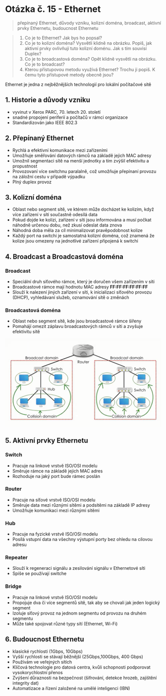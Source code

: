 # Otázka č. 15 - Ethernet


> přepínaný Ethernet, důvody vzniku, kolizní doména, broadcast, aktivní prvky Ethernetu, budoucnost Ethernetu

>1) Co je to Ethernet? Jak bys ho popsal?
>2) Co je to kolizní doména? Vysvětli klidně na obrázku. Popiš, jak aktivní prvky ovlivňují tuto
   kolizní doménu. Jak s tím souvisí Duplex?
>3) Co je to broadcastová doména? Opět klidně vysvětli na obrázku. Co je to broadcast?
>4) Kterou přístupovou metodu využívá Ethernet? Trochu ji popiš. K čemu tyto přístupové metody
   obecně jsou?


Ethernet je jedna z nejběžnějších technologií pro lokální počítačové sítě

## 1. Historie a důvody vzniku

- vyvinut v Xerox PARC, 70. letech 20. století
- snadné propojení periferií a počítačů v rámci organizace
- Standardizován jako IEEE 802.3 

## 2. Přepínaný Ethernet

- Rychlá a efektivní komunikace mezi zařízeními
- Umožňuje směřování datových rámců na základě jejich MAC adresy
- Umožnil segmentaci sítě na menší jednotky a tím zvýšil efektivitu a propustnost
- Provozovaní více switchnu paralalně, což umožňuje přepínaní provozu na záložní cestu v případě výpadku
- Plný duplex provoz 


## 3. Kolizní doména

- Oblast nebo segment sítě, ve ktérem může docházet ke kolizím, když více zařízení v sítí součastně odesílá data
- Pokud dojde ke kolizi, zařízení v síti jsou informována a musí počkat náhodně určenou dobu, než zkusí odeslat data znova
- Náhodná doba měla za cíl minimalizovat pravěpodobnost kolize
- Každý port na switchi je samostatná kolizní doména, což znamená že kolize jsou omezeny na jednotlivé zařízení připojená k switchi

## 4. Broadcast a Broadcastová doména

### Broadcast

- Speciální druh síťového rámce, který je doručen všem zařízením v síti
- Broadcastové rámce mají hodnotu MAC adresy **FF:FF:FF:FF:FF:FF**
- Slouží k nalezení jiných zařízení v síti, k inicializaci síťového provozu (DHCP), vyhledávaní služeb, oznamování sítě o změnách

### Broadcastová doména

- Oblast nebo segment sítě, kde jsou broadcastové rámce šířeny
- Pomahájí omezit záplavu broadcastových rámců v síti a zvyšuje efektivitu sítě

![Broadcast doména](img/15/broadcast_area.png)


## 5. Aktivní prvky Ethernetu

### Switch
- Pracuje na linkové vrstvě ISO/OSI modelu
- Směruje rámce na základě jejich MAC adres
- Rozhoduje na jaký port bude rámec poslán
### Router
- Pracuje na síťové vrstvě ISO/OSI modelu
- Směruje data mezi různými sítěmi a podsítěmi na základě IP adresy
- Umožňuje komunikaci mezi různými sítěmi
### Hub
- Pracuje na fyzické vrstvě ISO/OSI modelu
- Posílá vstupní data na všechny výstupní porty bez ohledu na cílovou adresu
### Repeater
- Slouží k regeneraci signálu a zesilování signálu v Ethernetové síti
- Spíše se používají switche
### Bridge
- Pracuje na linkové vrstvě ISO/OSI modelu
- Propojuje dva či více segmentů sítě, tak aby se chovali jak jeden logický segment
- Izoluje síťový provoz na jednom segmentu od provozu na druhém segmentu
- Může také spojovat různé typy sítí (Ethernet, Wi-Fi)

## 6. Budoucnost Ethernetu

- klasické rychlosti (1Gbps, 10Gbps)
- Vyšší rychlosti se stávají běžnější (25Gbps,100Gbps, 400 Gbps)
- Používám ve veřejných sítích 
- Klíčová technologie pro datová centra, kvůli schopnosti podporovat vysokorychlostní přenos
- Zvýšení důraznosti na bezpečnost (šifrování, detekce hrozeb, zajištění integrity dat)
- Automatizace a řízení založené na umělé inteligenci (IBN) 